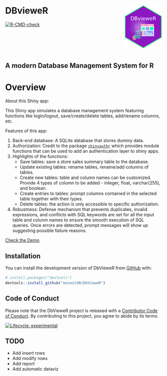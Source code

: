 
<!-- README.md is generated from README.Rmd. Please edit that file -->

# DBvieweR  <a href="https://munoztd0.shinyapps.io/DbVieweR"><img src="man/figures/hex-DBvieweR.png" align="right" height="138" /></a>



<!-- badges: start -->

<!-- [![CRAN
status](https://www.r-pkg.org/badges/version/dplyr)](https://cran.r-project.org/package=dplyr)
[![R-CMD-check](https://github.com/tidyverse/dplyr/actions/workflows/R-CMD-check.yaml/badge.svg)](https://github.com/tidyverse/dplyr/actions/workflows/R-CMD-check.yaml)
[![Codecov test
coverage](https://codecov.io/gh/tidyverse/dplyr/branch/main/graph/badge.svg)](https://app.codecov.io/gh/tidyverse/dplyr?branch=main) -->
[![R-CMD-check](https://github.com/munoztd0/DbVieweR/actions/workflows/R-CMD-check.yaml/badge.svg)](https://github.com/munoztd0/DbVieweR/actions/workflows/R-CMD-check.yaml)
<!-- badges: end -->
<br>
<br>
<br>
<br>

## A modern Database Management System for R 

# Overview

About this Shiny app:

This Shiny app simulates a database management system featuring functions like login/logout, save/create/delete tables, add/rename columns, etc.

Features of this app:

1. Back-end database: A SQLite database that stores dummy data. 
2. Authorization: Credit to the package [`shinyauthr`](https://github.com/paulc91/shinyauthr) which provides module functions that can be used to add an authentication layer to shiny apps.  
3. Highlights of the functions:
    - Save tables: save a store sales summary table to the database.
    - Update existing tables: rename tables, rename/add columns of tables.
    - Create new tables: table and column names can be customized. Provide 4 types of column to be added - integer, float, varchar(255), and boolean. 
    - Create entries to tables:  prompt columns contained in the selected table together with their types. 
    - Delete tables: the action is only accessible to specific authorization.
4. Robustness: Defense mechanism that prevents duplicates, invalid expressions, and conflicts with SQL keywords are set for all the input table and colunm names to ensure the smooth execution of SQL queries. Once errors are detected, prompt messages will show up suggesting possible failure reasons. 


[Check the Demo](https://munoztd0.shinyapps.io/DbVieweR)

## Installation

You can install the development version of DbVieweR from
[GitHub](https://github.com/) with:

``` r
# install.packages("devtools")
devtools::install_github("munoztd0/DbVieweR")
```


## Code of Conduct
  
Please note that the DbVieweR project is released with a [Contributor Code of Conduct](https://contributor-covenant.org/version/2/1/CODE_OF_CONDUCT.html). By contributing to this project, you agree to abide by its terms.

  <!-- badges: start -->
  [![Lifecycle: experimental](https://img.shields.io/badge/lifecycle-experimental-orange.svg)](https://lifecycle.r-lib.org/articles/stages.html#experimental)
  <!-- badges: end -->


## TODO

- Add insert rows
- Add modify rows
- Add report
- Add automatic dataviz
